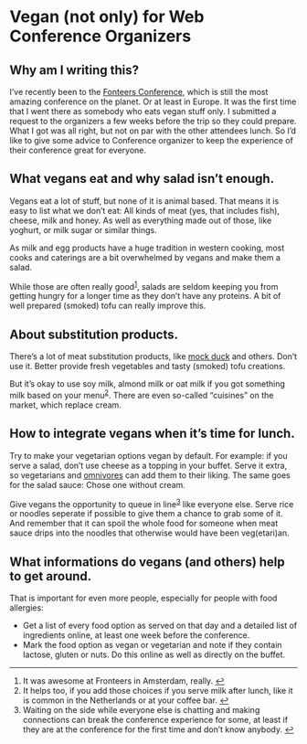 # Vegan (not only) for Web Conference Organizers

## Why am I writing this?

I’ve recently been to the [Fonteers Conference], which is still the most amazing conference on the planet. Or at least in Europe. It was the first time that I went there as somebody who eats vegan stuff only. I submitted a request to the organizers a few weeks before the trip so they could prepare. What I got was all right, but not on par with the other attendees lunch. So I’d like to give some advice to Conference organizer to keep the experience of their conference great for everyone.

## What vegans eat and why salad isn’t enough.

Vegans eat a lot of stuff, but none of it is animal based. That means it is easy to list what we don’t eat: All kinds of meat (yes, that includes fish), cheese, milk and honey. As well as everything made out of those, like yoghurt, or milk sugar or similar things.

As milk and egg products have a huge tradition in western cooking, most cooks and caterings are a bit overwhelmed by vegans and make them a salad.

While those are often really good<sup id="fnr1">[1]</sup>, salads are seldom keeping you from getting hungry for a longer time as they don’t have any proteins. A bit of well prepared (smoked) tofu can really improve this.

## About substitution products.

There’s a lot of meat substitution products, like [mock duck] and others. Don’t use it. Better provide fresh vegetables and tasty (smoked) tofu creations.

But it’s okay to use soy milk, almond milk or oat milk if you got something milk based on your menu<sup id="fnr2">[2]</sup>. There are even so-called “cuisines” on the market, which replace cream.

## How to integrate vegans when it’s time for lunch.

Try to make your vegetarian options vegan by default. For example: if you serve a salad, don’t use cheese as a topping in your buffet. Serve it extra, so vegetarians and [omnivores] can add them to their liking. The same goes for the salad sauce: Chose one without cream.

Give vegans the opportunity to queue in line<sup id="fnr3">[3]</sup> like everyone else. Serve rice or noodles seperate if possible to give them a chance to grab some of it. And remember that it can spoil the whole food for someone when meat sauce drips into the noodles that otherwise would have been veg(etari)an.

## What informations do vegans (and others) help to get around.

That is important for even more people, especially for people with food allergies:

* Get a list of every food option as served on that day and a detailed list of ingredients online, at least one week before the conference.
* Mark the food option as vegan or vegetarian and note if they contain lactose, gluten or nuts. Do this online as well as directly on the buffet.

[Fonteers Conference]: http://fronteers.nl/congres/2012
[omnivores]: http://en.wikipedia.org/wiki/Omnivore
[mock duck]: http://en.wikipedia.org/wiki/Mock_duck

<hr>

<div>
  <ol class="footnotes">
    <li id="fn1">It was awesome at Fronteers in Amsterdam, really.&nbsp;<a href="#fnr1"  class="footnoteBackLink"  title="Jump back to footnote 1 in the text.">&#8617;</a></li>
    <li id="fn2">It helps too, if you add those choices if you serve milk after lunch, like it is common in the Netherlands or at your coffee bar.&nbsp;<a href="#fnr2"  class="footnoteBackLink"  title="Jump back to footnote 2 in the text.">&#8617;</a></li>
    <li id="fn3">Waiting on the side while everyone else is chatting and making connections can break the conference experience for some, at least if they are at the conference for the first time and don’t know anybody.&nbsp;<a href="#fnr3"  class="footnoteBackLink"  title="Jump back to footnote 3 in the text.">&#8617;</a></li>
  </ol>
</div>

[1]: #fn1
[2]: #fn2
[3]: #fn3
